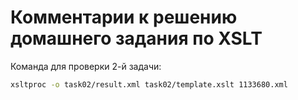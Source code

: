 # Комментарии к решению домашнего задания по XSLT
Команда для проверки 2-й задачи:
```bash
xsltproc -o task02/result.xml task02/template.xslt 1133680.xml
```

